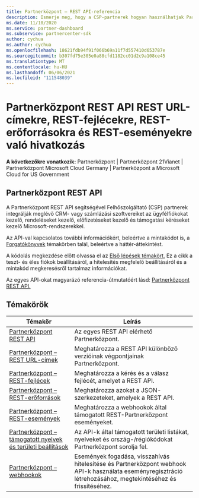 ```yaml
---
title: Partnerközpont – REST API-referencia
description: Ismerje meg, hogy a CSP-partnerek hogyan használhatjak Partnerközpont REST API-kat CRM- és számlázási szoftvereik Microsoft-rendszerekkel való integrálásához az ügyfélfiókok jobb kezelése érdekében.
ms.date: 11/10/2020
ms.service: partner-dashboard
ms.subservice: partnercenter-sdk
author: cychua
ms.author: cychua
ms.openlocfilehash: 18621fdb94f91f066b69a11f7d557410d653787e
ms.sourcegitcommit: b307fd75e305e0a88cfd1182cc01d2c9a108ce45
ms.translationtype: MT
ms.contentlocale: hu-HU
ms.lasthandoff: 06/06/2021
ms.locfileid: "111548039"
---
```

# <a name="partner-center-rest-api-reference-to-rest-urls-rest-headers-rest-resources-and-rest-events"></a>Partnerközpont REST API REST URL-címekre, REST-fejlécekre, REST-erőforrásokra és REST-eseményekre való hivatkozás

**A következőkre vonatkozik:** Partnerközpont | Partnerközpont 21Vianet | Partnerközpont Microsoft Cloud Germany | Partnerközpont a Microsoft Cloud for US Government

## <a name="partner-center-rest-api"></a>Partnerközpont REST API

A Partnerközpont REST API segítségével Felhőszolgáltató (CSP) partnerek integrálják meglévő CRM- vagy számlázási szoftvereiket az ügyfélfiókokat kezelő, rendeléseket kezelő, előfizetéseket kezelő és támogatási kéréseket kezelő Microsoft-rendszerekkel.

Az API-val kapcsolatos további információkért, beleértve a mintakódot is, a [Forgatókönyvek](scenarios.md) témakörben talál, beleértve a háttér-áttekintést.

A kódolás megkezdése előtt olvassa el az [Első lépések témakört.](get-started.md) Ez a cikk a teszt- és éles fiókok beállításáról, a hitelesítés megfelelő beállításáról és a mintakód megkeresésről tartalmaz információkat.

Az egyes API-okat magyarázó referencia-útmutatóért lásd: [Partnerközpont REST API.](/rest/api/partner-center-rest/)

## <a name="topics"></a>Témakörök

| Témakör | Leírás |
| ----- | ----------- |
| [Partnerközpont REST API](/rest/api/partner-center-rest/) | Az egyes REST API elérhető Partnerközpont. |
| [Partnerközpont – REST URL-címek](partner-center-rest-urls.md) | Meghatározza a REST API különböző verzióinak végpontjainak Partnerközpont. |
| [Partnerközpont – REST-fejlécek](headers.md) | Meghatározza a kérés és a válasz fejlécét, amelyet a REST API. |
| [Partnerközpont – REST-erőforrások](partner-center-rest-resources.md) | Meghatározza azokat a JSON-szerkezeteket, amelyek a REST API. |
| [Partnerközpont – REST-események](partner-center-webhook-events.md) | Meghatározza a webhookok által támogatott REST-Partnerközpont eseményeket. |
| [Partnerközpont – támogatott nyelvek és területi beállítások](partner-center-supported-languages-and-locales.md) | Az API-k által támogatott területi listákat, nyelveket és ország-/régiókódokat Partnerközpont sorolja fel. |
| [Partnerközpont – webhookok](partner-center-webhooks.md) | Események fogadása, visszahívás hitelesítése és Partnerközpont webhook API-k használata eseményregisztráció létrehozásához, megtekintéséhez és frissítéséhez. |
